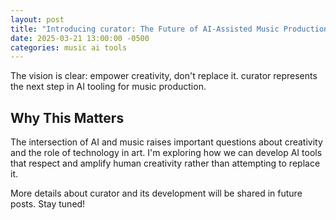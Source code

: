 ```yaml
---
layout: post
title: "Introducing curator: The Future of AI-Assisted Music Production"
date: 2025-03-21 13:00:00 -0500
categories: music ai tools
---
```


The vision is clear: empower creativity, don't replace it. curator represents the next step in AI tooling for music production. 

## Why This Matters

The intersection of AI and music raises important questions about creativity and the role of technology in art. I'm exploring how we can develop AI tools that respect and amplify human creativity rather than attempting to replace it.

More details about curator and its development will be shared in future posts. Stay tuned! 